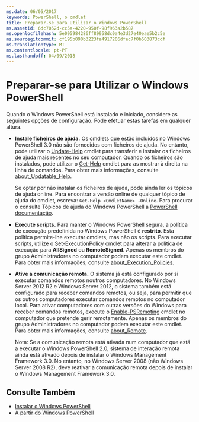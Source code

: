 ```yaml
---
ms.date: 06/05/2017
keywords: PowerShell, o cmdlet
title: Preparar-se para Utilizar o Windows PowerShell
ms.assetid: 6dc7052d-cc5a-4220-950f-98f963a2b587
ms.openlocfilehash: 5e095984286ff89958dc0a4e3d27e40eae5b2c5e
ms.sourcegitcommit: cf195b090b3223fa4917206dfec7f0b603873cdf
ms.translationtype: MT
ms.contentlocale: pt-PT
ms.lasthandoff: 04/09/2018
---
```

# <a name="getting-ready-to-use-windows-powershell"></a>Preparar-se para Utilizar o Windows PowerShell
Quando o Windows PowerShell está instalado e iniciado, considere as seguintes opções de configuração. Pode efetuar estas tarefas em qualquer altura.

- **Instale ficheiros de ajuda.** Os cmdlets que estão incluídos no Windows PowerShell 3.0 não são fornecidos com ficheiros de ajuda. No entanto, pode utilizar o [Update-Help](/powershell/module/microsoft.powershell.core/update-help) cmdlet para transferir e instalar os ficheiros de ajuda mais recentes no seu computador. Quando os ficheiros são instalados, pode utilizar o [Get-Help](/powershell/module/microsoft.powershell.core/get-help) cmdlet para as mostrar à direita na linha de comandos. Para obter mais informações, consulte [about_Updatable_Help](/powershell/module/microsoft.powershell.core/about/about_updatable_help).

    Se optar por não instalar os ficheiros de ajuda, pode ainda ler os tópicos de ajuda online. Para encontrar a versão online de qualquer tópico de ajuda do cmdlet, escreva: `Get-Help <CmdletName> -Online`. Para procurar o consulte Tópicos de ajuda do Windows PowerShell a [PowerShell documentação](/powershell/scripting).

- **Execute scripts.** Para manter o Windows PowerShell segura, a política de execução predefinida no Windows PowerShell é **restrito**. Esta política permite-lhe executar cmdlets, mas não os scripts. Para executar scripts, utilize o [Set-ExecutionPolicy](/powershell/module/microsoft.powershell.security/set-executionpolicy) cmdlet para alterar a política de execução para **AllSigned** ou **RemoteSigned**. Apenas os membros do grupo Administradores no computador podem executar este cmdlet. Para obter mais informações, consulte [about_Execution_Policies](/powershell/module/microsoft.powershell.core/about/about_execution_policies).

- **Ative a comunicação remota.** O sistema já está configurado por si executar comandos remotos noutros computadores. No Windows Server 2012 R2 e Windows Server 2012, o sistema também está configurado para receber comandos remotos, ou seja, para permitir que os outros computadores executar comandos remotos no computador local. Para ativar computadores com outras versões do Windows para receber comandos remotos, execute o [Enable-PSRemoting](/powershell/module/microsoft.powershell.core/enable-psremoting) cmdlet no computador que pretende gerir remotamente. Apenas os membros do grupo Administradores no computador podem executar este cmdlet. Para obter mais informações, consulte [about_Remote](/powershell/module/microsoft.powershell.core/about/about_remote).

    Nota: Se a comunicação remota está ativada num computador que está a executar o Windows PowerShell 2.0, sistema de interação remota ainda está ativado depois de instalar o Windows Management Framework 3.0. No entanto, no Windows Server 2008 (não Windows Server 2008 R2), deve reativar a comunicação remota depois de instalar o Windows Management Framework 3.0.

## <a name="see-also"></a>Consulte Também
- [Instalar o Windows PowerShell](../setup/Installing-Windows-PowerShell.md)
- [A partir do Windows PowerShell](/powershell/scripting/setup/starting-windows-powershell)
